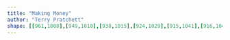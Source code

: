 ```yaml
---
title: "Making Money"
author: "Terry Pratchett"
shape: [[961,1008],[949,1010],[938,1015],[924,1029],[915,1041],[916,1049],[926,1060],[926,1066],[923,1076],[921,1100],[912,1117],[912,1134],[910,1139],[911,1155],[909,1164],[910,1177],[907,1185],[905,1222],[901,1231],[901,1235],[906,1243],[906,1246],[900,1255],[901,1291],[899,1298],[899,1315],[902,1336],[910,1352],[913,1363],[913,1431],[911,1449],[911,1475],[909,1484],[909,1518],[907,1526],[907,1542],[905,1548],[905,1564],[903,1572],[904,1584],[901,1596],[901,1613],[898,1632],[896,1666],[893,1785],[891,1798],[889,1869],[884,1937],[882,1996],[879,2024],[879,2064],[874,2114],[873,2158],[871,2167],[871,2198],[869,2208],[864,2303],[867,2311],[882,2320],[889,2322],[913,2324],[1019,2323],[1031,2319],[1037,2311],[1039,2235],[1041,2220],[1041,2193],[1043,2178],[1047,2062],[1051,2002],[1051,1971],[1052,1956],[1054,1951],[1054,1937],[1056,1929],[1056,1911],[1058,1904],[1058,1877],[1060,1861],[1063,1792],[1063,1740],[1067,1717],[1069,1644],[1071,1634],[1071,1605],[1073,1590],[1073,1553],[1076,1544],[1077,1501],[1083,1408],[1083,1376],[1087,1350],[1091,1278],[1095,1246],[1097,1189],[1100,1170],[1101,1136],[1104,1103],[1104,1077],[1106,1061],[1105,1035],[1100,1028],[1091,1023],[1061,1016],[1018,1010],[1004,1011],[962,1008]]
---
```

